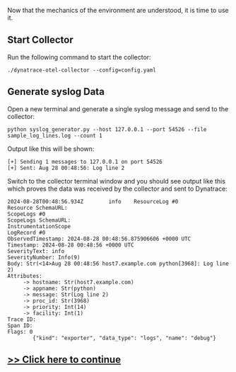 Now that the mechanics of the environment are understood, it is time to use it.

## Start Collector

Run the following command to start the collector:

```
./dynatrace-otel-collector --config=config.yaml
```

## Generate syslog Data

Open a new terminal and generate a single syslog message and send to the collector:

```
python syslog_generator.py --host 127.0.0.1 --port 54526 --file sample_log_lines.log --count 1
```

Output like this will be shown:

```
[+] Sending 1 messages to 127.0.0.1 on port 54526
[+] Sent: Aug 28 00:48:56: Log line 2
```

Switch to the collector terminal window and you should see output like this which proves the data was received by the collector and sent to Dynatrace:

```
2024-08-28T00:48:56.934Z        info    ResourceLog #0
Resource SchemaURL: 
ScopeLogs #0
ScopeLogs SchemaURL: 
InstrumentationScope  
LogRecord #0
ObservedTimestamp: 2024-08-28 00:48:56.875906606 +0000 UTC
Timestamp: 2024-08-28 00:48:56 +0000 UTC
SeverityText: info
SeverityNumber: Info(9)
Body: Str(<14>Aug 28 00:48:56 host7.example.com python[3968]: Log line 2)
Attributes:
     -> hostname: Str(host7.example.com)
     -> appname: Str(python)
     -> message: Str(Log line 2)
     -> proc_id: Str(3968)
     -> priority: Int(14)
     -> facility: Int(1)
Trace ID: 
Span ID: 
Flags: 0
        {"kind": "exporter", "data_type": "logs", "name": "debug"}
```

## [>> Click here to continue](view-data.md)